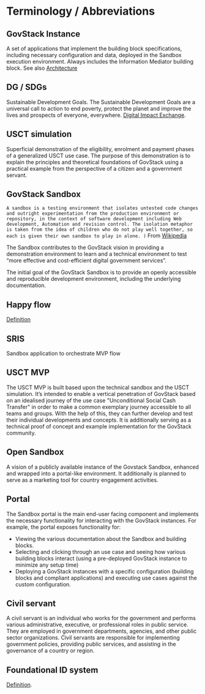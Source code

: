 # Terminology / Abbreviations

## GovStack Instance
A set of applications that implement the building block specifications, including necessary configuration and data, deployed in the Sandbox execution environment. Always includes the Information Mediator building block. See also [Architecture](https://govstack-global.atlassian.net/wiki/spaces/DEMO/pages/96206852/Architecture)

## DG / SDGs
Sustainable Development Goals. The Sustainable Development Goals are a universal call to action to end poverty, protect the planet and improve the lives and prospects of everyone, everywhere. [Digital Impact Exchange](https://exchange.dial.global/sdgs).

## USCT simulation
Superficial demonstration of the eligibility, enrolment and payment phases of a generalized USCT use case. The purpose of this demonstration is to explain the principles and theoretical foundations of GovStack using a practical example from the perspective of a citizen and a government servant. 

## GovStack Sandbox

```A sandbox is a testing environment that isolates untested code changes and outright experimentation from the production environment or repository, in the context of software development including Web development, Automation and revision control. The isolation metaphor is taken from the idea of children who do not play well together, so each is given their own sandbox to play in alone. )```
From [Wikipedia](https://en.wikipedia.org/wiki/Sandbox_(software_development)) 

The Sandbox contributes to the GovStack vision in providing a demonstration environment to learn and a technical environment to test “more effective and cost-efficient digital government services”.

The initial goal of the GovStack Sandbox is to provide an openly accessible and reproducible development environment, including the underlying documentation.

## Happy flow

[Definition](happy-flow/main.md#overview)

## SRIS 
Sandbox application to orchestrate MVP flow

## USCT MVP
The USCT MVP is built based upon the technical sandbox and the USCT simulation. It’s intended to enable a vertical penetration of GovStack based on an idealised journey of the use case "Unconditional Social Cash Transfer" in order to make a common exemplary journey accessible to all teams and groups. With the help of this, they can further develop and test their individual developments and concepts. It is additionally serving as a technical proof of concept and example implementation for the GovStack community.

## Open Sandbox
A vision of a publicly available instance of the Govstack Sandbox, enhanced and wrapped into a portal-like environment. It additionally is planned to serve as a marketing tool for country engagement activities.

## Portal 
The Sandbox portal is the main end-user facing component and implements the necessary functionality for interacting with the GovStack instances. For example, the portal exposes functionality for:

* Viewing the various documentation about the Sandbox and building blocks.
* Selecting and clicking through an use case and seeing how various building blocks interact (using a pre-deployed GovStack instance to minimize any setup time)
* Deploying a GovStack instances with a specific configuration (building blocks and compliant applications) and executing use cases against the custom configuration.

## Civil servant
A civil servant is an individual who works for the government and performs various administrative, executive, or professional roles in public service. They are employed in government departments, agencies, and other public sector organizations. Civil servants are responsible for implementing government policies, providing public services, and assisting in the governance of a country or region.

## Foundational ID system
[Definition](https://docs.mosip.io/1.2.0/overview#what-is-a-foundational-id-system).

